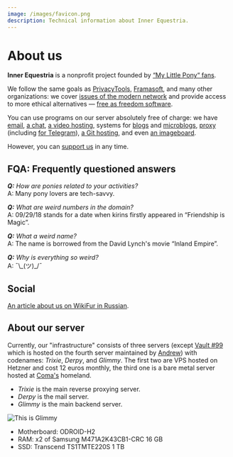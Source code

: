 ```yaml
---
image: /images/favicon.png
description: Technical information about Inner Equestria.
---
```


# About us

**Inner Equestria** is a nonprofit project founded by [“My Little Pony“ fans](/who/#staff).

We follow the same goals as [PrivacyTools](https://www.privacytools.io),
[Framasoft](https://framasoft.org), and many other organizations: we cover 
[issues of the modern network](http://www.gnu.org/proprietary/proprietary.html)
and provide access to more ethical alternatives — [free as freedom software](http://www.gnu.org/philosophy/free-sw.html).

You can use programs on our server absolutely free of charge: we have [email](/how/email.md), [a chat](/how/matrix.md), [a video hosting](/how/peertube.md), systems for [blogs](/how/plume.md) and [microblogs](/how/pleroma.md), [proxy](/how/shadowsocks.md) (including [for Telegram](/how/mtproxy.md)), [a Git hosting](/how/gitea.md), and even [an imageboard](/how/lynxchan.md).

However, you can [support us](/donate/) in any time.

## FQA: Frequently questioned answers

***Q:** How are ponies related to your activities?*  
A: Many pony lovers are tech-savvy.

***Q:** What are weird numbers in the domain?*  
A: 09/29/18 stands for a date when kirins firstly appeared in “Friendship is Magic”.

***Q:** What a weird name?*  
A: The name is borrowed from the David Lynch's movie “Inland Empire”.

***Q:** Why is everything so weird?*  
A: ¯\\\_(ツ)_/¯

## Social

[An article about us on WikiFur in Russian](https://ru.wikifur.com/wiki/Inner_Equestria).

## About our server

Currently, our "infrastructure" consists of three servers (except [Vault #99](/how/peertube.md) which is hosted on the fourth server maintained by [Andrew](https://amorgan.xyz/)) with codenames: _Trixie_, _Derpy_, and _Glimmy_. The first two are VPS hosted on Hetzner and cost 12 euros monthly, the third one is a bare metal server hosted at [Coma's](/who/commagray.md) homeland.

- _Trixie_ is the main reverse proxying server.
- _Derpy_ is the mail server.
- _Glimmy_ is the main backend server.

![This is Glimmy](/images/glimmy_naked.jpg)

- Motherboard: ODROID-H2
- RAM: x2 of Samsung M471A2K43CB1-CRC 16 GB
- SSD: Transcend TS1TMTE220S 1 TB
